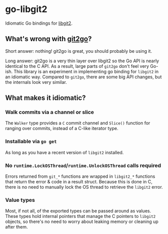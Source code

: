 # go-libgit2

Idiomatic Go bindings for [libgit2](https://github.com/libgit2/libgit2).

## What's wrong with [git2go](https://github.com/libgit2/git2go)?

Short answer: nothing! git2go is great, you should probably be using it.

Long answer: git2go is a very thin layer over libgit2 so the Go API is nearly
identical to the C API. As a result, large parts of `git2go` don't feel very
Go-ish. This library is an experiment in implementing go binding for `libgit2`
in an idiomatic way. Compared to `git2go`, there are some big API changes, but
the internals look very similar.

## What makes it idiomatic?

### Walk commits via a channel or slice

The `Walker` type provides a `C` commit channel and `Slice()` function for
ranging over commits, instead of a C-like iterator type.

### Installable via `go get`

As long as you have a recent version of `libgit2` installed.

### No `runtime.LockOSThread`/`runtime.UnlockOSThread` calls required

Errors returned from `git_*` functions are wrapped in `libgit2_*` functions that
return the error & code in a result struct. Because this is done in C, there is
no need to manually lock the OS thread to retrieve the `libgit2` error.

### Value types

Most, if not all, of the exported types can be passed around as values. These
types hold internal pointers that manage the C pointers to `libgit2` objects,
so there's no need to worry about leaking memory or cleaning up after them.
